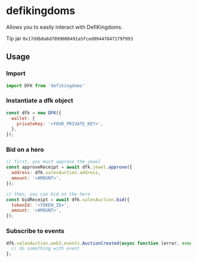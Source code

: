 # defikingdoms
Allows you to easily interact with DefiKingdoms.

Tip jar   `0x17ddb8a6d7099000491a5fced09447847179f993`


## Usage

### Import
```javascript
import DFK from 'defikingdoms'
```

### Instantiate a dfk object
```javascript
const dfk = new DFK({
  wallet: {
    privateKey: '<YOUR_PRIVATE_KEY>',
  },
});
```

### Bid on a hero
```javascript
// first, you must approve the jewel
const approveReceipt = await dfk.jewel.approve({
  address: dfk.salesAuction.address,
  amount: '<AMOUNT>',
});

// then, you can bid on the hero
const bidReceipt = await dfk.salesAuction.bid({
  tokenId: '<TOKEN_ID>',
  amount: '<AMOUNT>',
});
```

### Subscribe to events
```javascript
dfk.salesAuction.web3.events.AuctionCreated(async function (error, event) {
  // do something with event
};
```
